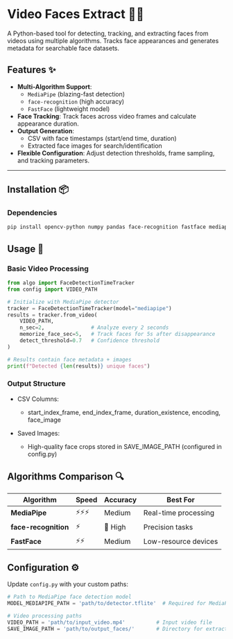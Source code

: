 # Video Faces Extract 🎥👤

A Python-based tool for detecting, tracking, and extracting faces from videos using multiple algorithms. Tracks face appearances and generates metadata for searchable face datasets.

## Features ✨
- **Multi-Algorithm Support**:  
  - `MediaPipe` (blazing-fast detection)  
  - `face-recognition` (high accuracy)  
  - `FastFace` (lightweight model)
- **Face Tracking**: Track faces across video frames and calculate appearance duration.
- **Output Generation**:  
  - CSV with face timestamps (start/end time, duration)  
  - Extracted face images for search/identification
- **Flexible Configuration**: Adjust detection thresholds, frame sampling, and tracking parameters.

---

## Installation 📦

### Dependencies
```bash
pip install opencv-python numpy pandas face-recognition fastface mediapipe
```

## Usage 🚀

### Basic Video Processing
```python
from algo import FaceDetectionTimeTracker
from config import VIDEO_PATH

# Initialize with MediaPipe detector
tracker = FaceDetectionTimeTracker(model="mediapipe")
results = tracker.from_video(
    VIDEO_PATH,
    n_sec=2,               # Analyze every 2 seconds
    memorize_face_sec=5,   # Track faces for 5s after disappearance
    detect_threshold=0.7   # Confidence threshold
)

# Results contain face metadata + images
print(f"Detected {len(results)} unique faces")
```

### Output Structure
- CSV Columns:
  - start_index_frame, end_index_frame, duration_existence, encoding, face_image

- Saved Images:
  - High-quality face crops stored in SAVE_IMAGE_PATH (configured in config.py)

## Algorithms Comparison 🔍

| Algorithm        | Speed       | Accuracy   | Best For               |
|------------------|-------------|------------|------------------------|
| **MediaPipe**    | ⚡️⚡️⚡️      | Medium     | Real-time processing   |
| **face-recognition** | ⚡️        | 🎯 High    | Precision tasks        |
| **FastFace**     | ⚡️⚡️        | Medium     | Low-resource devices   |

## Configuration ⚙️

Update `config.py` with your custom paths:

```python
# Path to MediaPipe face detection model
MODEL_MEDIAPIPE_PATH = 'path/to/detector.tflite'  # Required for MediaPipe detector

# Video processing paths
VIDEO_PATH = 'path/to/input_video.mp4'          # Input video file
SAVE_IMAGE_PATH = 'path/to/output_faces/'       # Directory for extracted faces
```
